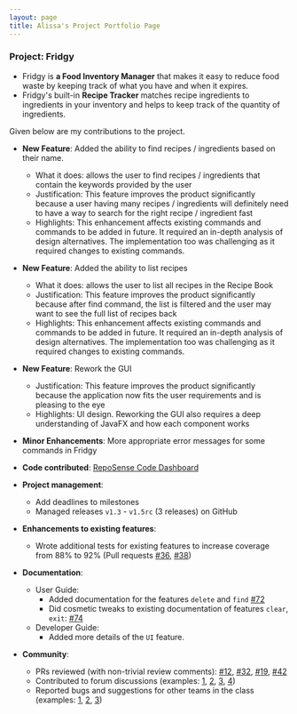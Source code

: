 ```yaml
---
layout: page
title: Alissa's Project Portfolio Page
---
```


### Project: Fridgy

* Fridgy is **a Food Inventory Manager** that makes it easy to reduce food waste by keeping track of what you have and when it expires.
* Fridgy's built-in **Recipe Tracker** matches recipe ingredients to ingredients in your inventory and helps to keep track of the quantity of ingredients.

Given below are my contributions to the project.

* **New Feature**: Added the ability to find recipes / ingredients based on their name.
    * What it does: allows the user to find recipes / ingredients that contain the keywords provided by the user
    * Justification: This feature improves the product significantly because a user having many recipes / ingredients will definitely need to have a way to search for the right recipe / ingredient fast
    * Highlights: This enhancement affects existing commands and commands to be added in future. It required an in-depth analysis of design alternatives. The implementation too was challenging as it required changes to existing commands.

* **New Feature**: Added the ability to list recipes
  * What it does: allows the user to list all recipes in the Recipe Book
  * Justification: This feature improves the product significantly because after find command, the list is filtered and the user may want to see the full list of recipes back
  * Highlights: This enhancement affects existing commands and commands to be added in future. It required an in-depth analysis of design alternatives. The implementation too was challenging as it required changes to existing commands.

* **New Feature**: Rework the GUI
    * Justification: This feature improves the product significantly because the application now fits the user requirements and is pleasing to the eye
    * Highlights: UI design. Reworking the GUI also requires a deep understanding of JavaFX and how each component works
* **Minor Enhancements**: More appropriate error messages for some commands in Fridgy

* **Code contributed**: [RepoSense Code Dashboard](https://nus-cs2103-ay2122s1.github.io/tp-dashboard/?search=alissayarmantho)

* **Project management**:
    * Add deadlines to milestones
    * Managed releases `v1.3` - `v1.5rc` (3 releases) on GitHub

* **Enhancements to existing features**:
    * Wrote additional tests for existing features to increase coverage from 88% to 92% (Pull requests [\#36](), [\#38]())

* **Documentation**:
    * User Guide:
        * Added documentation for the features `delete` and `find` [\#72]()
        * Did cosmetic tweaks to existing documentation of features `clear`, `exit`: [\#74]()
    * Developer Guide:
        * Added more details of the `UI` feature.

* **Community**:
    * PRs reviewed (with non-trivial review comments): [\#12](), [\#32](), [\#19](), [\#42]()
    * Contributed to forum discussions (examples: [1](), [2](), [3](), [4]())
    * Reported bugs and suggestions for other teams in the class (examples: [1](), [2](), [3]())

